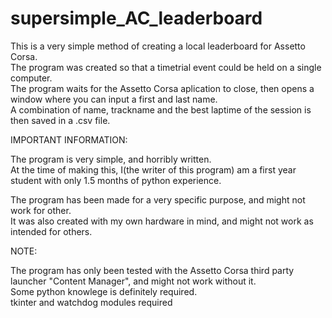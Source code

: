 # supersimple_AC_leaderboard
This is a very simple method of creating a local leaderboard for Assetto Corsa.  
The program was created so that a timetrial event could be held on a single computer.  
The program waits for the Assetto Corsa aplication to close, then opens a window where you can input a first and last name.  
A combination of name, trackname and the best laptime of the session is then saved in a .csv file.  
  
IMPORTANT INFORMATION:  
  
The program is very simple, and horribly written.  
At the time of making this, I(the writer of this program) am a first year student with only 1.5 months of python experience.  
  
The program has been made for a very specific purpose, and might not work for other.  
It was also created with my own hardware in mind, and might not work as intended for others.  
  
NOTE:  
  
The program has only been tested with the Assetto Corsa third party launcher "Content Manager", and might not work without it.  
Some python knowlege is definitely required.  
tkinter and watchdog modules required  
